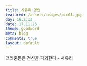```yaml
---
title: 사유리 명언
featured: /assets/images/pic01.jpg
day: 16.2.13
date: 17.11.26
theme: goodword
meta: blog
comments: true
layout: default
---
```


더러운돈은 정신을 파괴한다 - 사유리